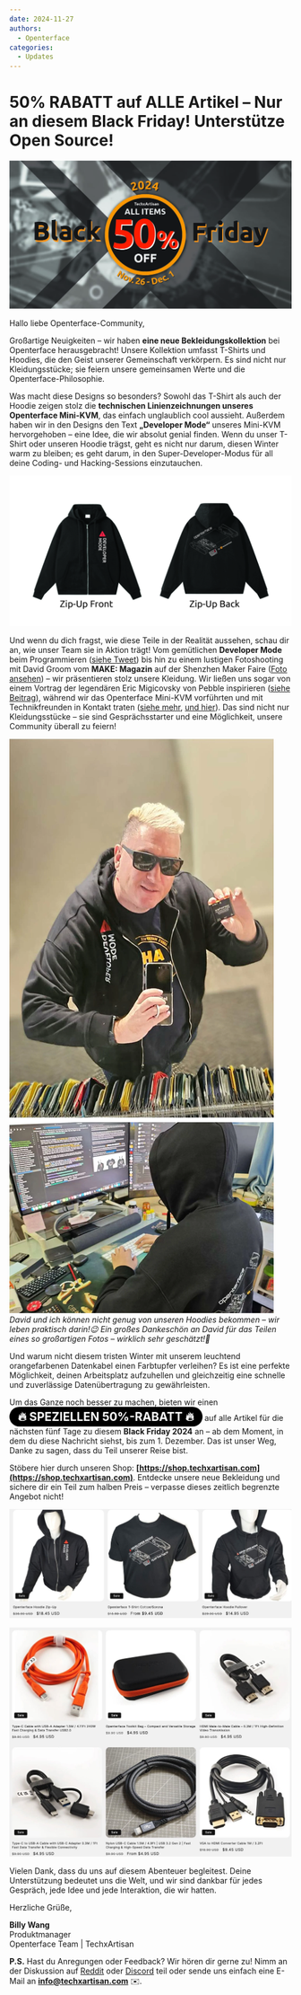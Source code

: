```yaml
---
date: 2024-11-27
authors:
  - Openterface
categories:
  - Updates
---
```


# 50% RABATT auf ALLE Artikel – Nur an diesem Black Friday! Unterstütze Open Source!

<style>
  .heartbeat-label {
    display: inline-block;
    background-color: #000000;
    color: white;
    font-size: 1.5em;
    font-weight: bold;
    padding: 5px 15px;
    border-radius: 25px;
    animation: heartbeat 1.5s infinite;
    text-align: center;
  }

  @keyframes heartbeat {
    0% { transform: scale(1); }
    30% { transform: scale(1.2); }
    60% { transform: scale(1); }
  }
</style>

![banner](../pic/241120-Black-Firday-poster-50.jpg)

Hallo liebe Openterface-Community,

Großartige Neuigkeiten – wir haben **eine neue Bekleidungskollektion** bei Openterface herausgebracht! Unsere Kollektion umfasst T-Shirts und Hoodies, die den Geist unserer Gemeinschaft verkörpern. Es sind nicht nur Kleidungsstücke; sie feiern unsere gemeinsamen Werte und die Openterface-Philosophie.

Was macht diese Designs so besonders? Sowohl das T-Shirt als auch der Hoodie zeigen stolz die **technischen Linienzeichnungen unseres Openterface Mini-KVM**, das einfach unglaublich cool aussieht. Außerdem haben wir in den Designs den Text **„Developer Mode“** unseres Mini-KVM hervorgehoben – eine Idee, die wir absolut genial finden. Wenn du unser T-Shirt oder unseren Hoodie trägst, geht es nicht nur darum, diesen Winter warm zu bleiben; es geht darum, in den Super-Developer-Modus für all deine Coding- und Hacking-Sessions einzutauchen.

![OP-Hoodie-Zip-Up](../pic/241120-OP-Hoodie-Zip-Up.jpg)

Und wenn du dich fragst, wie diese Teile in der Realität aussehen, schau dir an, wie unser Team sie in Aktion trägt! Vom gemütlichen **Developer Mode** beim Programmieren ([siehe Tweet](https://x.com/TechxArtisan/status/1861611266705379346)) bis hin zu einem lustigen Fotoshooting mit David Groom vom **MAKE: Magazin** auf der Shenzhen Maker Faire ([Foto ansehen](https://pbs.twimg.com/media/Gcp8E32agAAEnl-?format=jpg&name=large)) – wir präsentieren stolz unsere Kleidung. Wir ließen uns sogar von einem Vortrag der legendären Eric Migicovsky von Pebble inspirieren ([siehe Beitrag](https://www.linkedin.com/posts/billy-wangrb_had-an-incredible-weekend-at-shenzhen-maker-activity-7264123680803233792-l7Mm?utm_source=share&utm_medium=member_desktop)), während wir das Openterface Mini-KVM vorführten und mit Technikfreunden in Kontakt traten ([siehe mehr](https://twitter.com/TechxArtisan/status/1858397377196965913), [und hier](https://twitter.com/TechxArtisan/status/1858400923325726750)). Das sind nicht nur Kleidungsstücke – sie sind Gesprächsstarter und eine Möglichkeit, unsere Community überall zu feiern!  

![david and billy wearing hoodie](../pic/241120-david-billy-wearing-hoodie.webp)
*David und ich können nicht genug von unseren Hoodies bekommen – wir leben praktisch darin!😉 Ein großes Dankeschön an David für das Teilen eines so großartigen Fotos – wirklich sehr geschätzt!🎉*

Und warum nicht diesem tristen Winter mit unserem leuchtend orangefarbenen Datenkabel einen Farbtupfer verleihen? Es ist eine perfekte Möglichkeit, deinen Arbeitsplatz aufzuhellen und gleichzeitig eine schnelle und zuverlässige Datenübertragung zu gewährleisten.

Um das Ganze noch besser zu machen, bieten wir einen <span class="heartbeat-label">🔥 SPEZIELLEN 50%-RABATT 🔥</span> auf alle Artikel für die nächsten fünf Tage zu diesem **Black Friday 2024** an – ab dem Moment, in dem du diese Nachricht siehst, bis zum 1. Dezember. Das ist unser Weg, Danke zu sagen, dass du Teil unserer Reise bist.

Stöbere hier durch unseren Shop: **[https://shop.techxartisan.com](https://shop.techxartisan.com)**. Entdecke unsere neue Bekleidung und sichere dir ein Teil zum halben Preis – verpasse dieses zeitlich begrenzte Angebot nicht!

![openterface merch](../pic/241120-txa-shop-op-merch.jpg)

![openterfaceaccessories](../pic/241120-txa-shop-op-accessories.jpg)

Vielen Dank, dass du uns auf diesem Abenteuer begleitest. Deine Unterstützung bedeutet uns die Welt, und wir sind dankbar für jedes Gespräch, jede Idee und jede Interaktion, die wir hatten.

Herzliche Grüße,  

**Billy Wang**  
Produktmanager  
Openterface Team | TechxArtisan  

**P.S.** Hast du Anregungen oder Feedback? Wir hören dir gerne zu! Nimm an der Diskussion auf [Reddit](https://openterface.com/reddit) oder [Discord](https://openterface.com/discord) teil oder sende uns einfach eine E-Mail an **info@techxartisan.com** ✉️.
